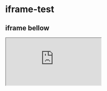 # iframe-test

## iframe bellow

</article>
 <iframe src="https://www.w3schools.com" title="W3Schools Free Online Web Tutorials"></iframe>
<article>
